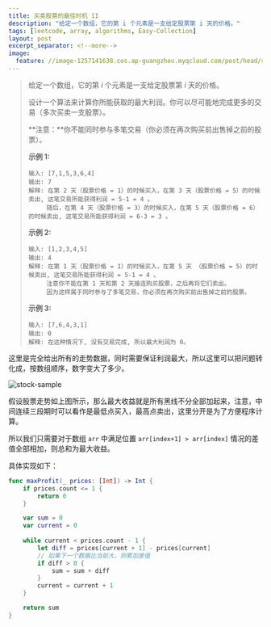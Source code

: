 ```yaml
---
title: 买卖股票的最佳时机 II
description: "给定一个数组，它的第 i 个元素是一支给定股票第 i 天的价格。"
tags: [leetcode, array, algorithms, Easy-Collection]
layout: post
excerpt_separator: <!--more-->
image:
  feature: //image-1257141638.cos.ap-guangzhou.myqcloud.com/post/head/stock.jpg
---
```


> 给定一个数组，它的第 *i* 个元素是一支给定股票第 *i* 天的价格。
>
> 设计一个算法来计算你所能获取的最大利润。你可以尽可能地完成更多的交易（多次买卖一支股票）。
>
> **注意：**你不能同时参与多笔交易（你必须在再次购买前出售掉之前的股票）。
>
> **示例 1:**
>
> ```
> 输入: [7,1,5,3,6,4]
> 输出: 7
> 解释: 在第 2 天（股票价格 = 1）的时候买入，在第 3 天（股票价格 = 5）的时候卖出, 这笔交易所能获得利润 = 5-1 = 4 。
>      随后，在第 4 天（股票价格 = 3）的时候买入，在第 5 天（股票价格 = 6）的时候卖出, 这笔交易所能获得利润 = 6-3 = 3 。
> ```
>
> **示例 2:**
>
> ```
> 输入: [1,2,3,4,5]
> 输出: 4
> 解释: 在第 1 天（股票价格 = 1）的时候买入，在第 5 天 （股票价格 = 5）的时候卖出, 这笔交易所能获得利润 = 5-1 = 4 。
>      注意你不能在第 1 天和第 2 天接连购买股票，之后再将它们卖出。
>      因为这样属于同时参与了多笔交易，你必须在再次购买前出售掉之前的股票。
> ```
>
> **示例 3:**
>
> ```
> 输入: [7,6,4,3,1]
> 输出: 0
> 解释: 在这种情况下, 没有交易完成, 所以最大利润为 0。
> ```

这里是完全给出所有的走势数据，同时需要保证利润最大，所以这里可以把问题转化成，按数组顺序，数字变大了多少。

![stock-sample](https://image-1257141638.cos.ap-guangzhou.myqcloud.com/post/head/stock-sample.png)

假设股票走势如上图所示，那么最大收益就是所有黑线不分全部加起来，注意，中间连续三段期时可以看作是最低点买入，最高点卖出，这里分开是为了方便程序计算。

所以我们只需要对于数组 `arr` 中满足位置  `arr[index+1] > arr[index]` 情况的差值全部相加，则总和为最大收益。

具体实现如下：

```swift
func maxProfit(_ prices: [Int]) -> Int {
    if prices.count <= 1 {
        return 0
    }

    var sum = 0
    var current = 0
    
    while current < prices.count - 1 {
        let diff = prices[current + 1] - prices[current]
        // 如果下一个数据比当前大，则累加差值
        if diff > 0 {
            sum = sum + diff
        }
        current = current + 1
    }

    return sum
}
```